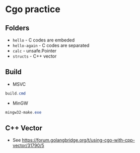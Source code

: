 # Cgo practice

## Folders
* `hello` - C codes are embeded
* `hello-again` - C codes are separated
* `calc` - unsafe.Pointer
* `structs` - C++ vector

## Build
* MSVC
```powershell
build.cmd
```
* MinGW
```powershell
mingw32-make.exe
```

## C++ Vector
* See https://forum.golangbridge.org/t/using-cgo-with-cpp-vector/31790/5
